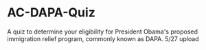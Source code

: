 # AC-DAPA-Quiz
A quiz to determine your eligibility for President Obama's proposed immigration relief program, commonly known as DAPA. 5/27 upload
